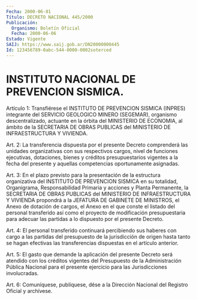 ```yaml
---
Fecha: 2000-06-01
Título: DECRETO NACIONAL 445/2000
Publicación:
  Organismo: Boletín Oficial
  Fecha: 2000-06-06
Estado: Vigente
SAIJ: https://www.saij.gob.ar/DN20000000445
Id: 123456789-0abc-544-0000-0002soterced
---
```

# INSTITUTO NACIONAL DE PREVENCION SISMICA.

<a id="1"></a>
Artículo 1: Transfiérese  el  INSTITUTO  DE  PREVENCION SISMICA (INPRES)  integrante  del  SERVICIO  GEOLOGICO  MINERO   (SEGEMAR), organismo descentralizado, actuante en la órbita del MINISTERIO  DE ECONOMIA,  al  ámbito  de la SECRETARIA DE OBRAS PUBLICAS del MINISTERIO DE INFRAESTRUCTURA Y VIVIENDA.

<a id="2"></a>
Art.  2: La transferencia  dispuesta  por  el  presente  Decreto comprenderá  las unidades organizativas con sus respectivos cargos, nivel  de funciones  ejecutivas,  dotaciones,  bienes  y  créditos presupuestarios  vigentes  a  la  fecha  del  presente  y  aquellas competencias oportunamente asignadas.

<a id="3"></a>
Art.  3:  En  el  plazo  previsto  para  la presentación de la estructura organizativa del INSTITUTO DE PREVENCION  SISMICA  en su totalidad,  Organigrama,  Responsabilidad  Primaria  y  acciones y Planta  Permanente,  la SECRETARIA DE OBRAS PUBLICAS del MINISTERIO DE INFRAESTRUCTURA Y  VIVIENDA propondrá a la JEFATURA DE GABINETE DE MINISTROS, el Anexo de  dotación  de cargos, el Anexo en el que conste el listado del personal transferido así como el proyecto de modificación  presupuestaria  para  adecuar    las  partidas  a  lo dispuesto por el presente Decreto.

<a id="4"></a>
Art.  4:  El  personal transferido continuará percibiendo  sus haberes con cargo a las partidas del presupuesto de la jurisdicción de  origen  hasta  tanto  se  hagan  efectivas  las  transferencias dispuestas en el artículo anterior.

<a id="5"></a>
Art. 5: El gasto que  demande  la aplicación del presente Decreto será  atendido con los créditos vigentes  del  Presupuesto  de  la Administración Pública Nacional para el presente ejercicio para las Jurisdicciones involucradas.

<a id="6"></a>
Art. 6: Comuníquese, publíquese, dése a la Dirección Nacional del Registro Oficial y archívese.